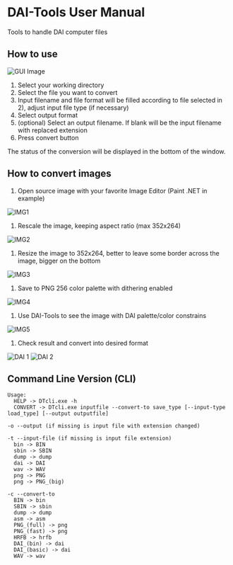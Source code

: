 # DAI-Tools User Manual

Tools to handle DAI computer files

## How to use
![GUI Image](GUI.png "Main GUI")

1. Select your working directory
1. Select the file you want to convert
1. Input filename and file format will be filled according to file selected in 2), adjust input file type (if necessary)
1. Select output format
1. (optional) Select an output filename. If blank will be the input filename with replaced extension
1. Press convert button

The status of the conversion will be displayed in the bottom of the window.

## How to convert images
1. Open source image with your favorite Image Editor (Paint .NET in example)

![IMG1](image01.png "Image1")
1. Rescale the image, keeping aspect ratio (max 352x264)

![IMG2](image02.png "Image2")
1. Resize the image to 352x264, better to leave some border across the image, bigger on the bottom

![IMG3](image03.png "Image3")
1. Save to PNG 256 color palette with dithering enabled

![IMG4](image04.png "Image4")
1. Use DAI-Tools to see the image with DAI palette/color constrains

![IMG5](image05.png "Image5")
1. Check result and convert into desired format

![DAI 1](DAI_1.png "DAI 1") ![DAI 2](DAI_2.png "DAI 2")


## Command Line Version (CLI)

```
Usage:
  HELP -> DTcli.exe -h
  CONVERT -> DTcli.exe inputfile --convert-to save_type [--input-type load_type] [--output outputfile]

-o --output (if missing is input file with extension changed)

-t --input-file (if missing is input file extension)
  bin -> BIN
  sbin -> SBIN
  dump -> dump
  dai -> DAI
  wav -> WAV
  png -> PNG
  png -> PNG_(big)

-c --convert-to
  BIN -> bin
  SBIN -> sbin
  dump -> dump
  asm -> asm
  PNG_(full) -> png
  PNG_(fast) -> png
  HRFB -> hrfb
  DAI_(bin) -> dai
  DAI_(basic) -> dai
  WAV -> wav
```

